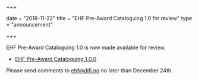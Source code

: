 +++

date = "2018-11-22"
title = "EHF Pre-Award Cataloguing 1.0 for review"
type = "announcement"

+++

EHF Pre-Award Cataloguing 1.0 is now made available for review.

* [EHF Pre-Award Cataloguing 1.0.0](/ehf-pre/standard/ehf-preaward-cataloguing-1.0.0/)

Please send comments to [ehf@difi.no](mailto:ehf@difi.no) no later than December 24th.
